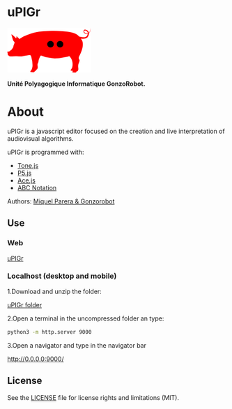 # uPIGr

![alt uPIGr](images/uPIGr_pig.png)

**Unité Polyagogique Informatique GonzoRobot.**

# About

uPIGr is a javascript editor focused on the creation and live interpretation of audiovisual algorithms.

uPIGr is programmed with:

-  [Tone.js](https://tonejs.github.io/)
-  [P5.js](https://p5js.org/)
-  [Ace.js](https://ace.c9.io/)
-  [ABC Notation](https://abcnotation.com/)

Authors: [Miquel Parera & Gonzorobot](http://gonzorobot.com/)

## Use

### Web

[uPIGr](http://gonzorobot.com/uPIGr.html)

### Localhost (desktop and mobile)

1.Download and unzip the folder: 

[uPIGr folder](http://gonzorobot.com/)

2.Open a terminal in the uncompressed folder an type:

```bash
python3 -m http.server 9000
```

3.Open a navigator and type in the navigator bar

http://0.0.0.0:9000/

## License

See the [LICENSE](LICENSE.md) file for license rights and limitations (MIT).

